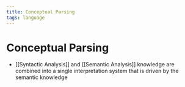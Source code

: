 ```yaml
---
title: Conceptual Parsing
tags: language
---
```


# Conceptual Parsing
- [[Syntactic Analysis]] and [[Semantic Analysis]] knowledge are combined into a single interpretation system that is driven by the semantic knowledge




























































































